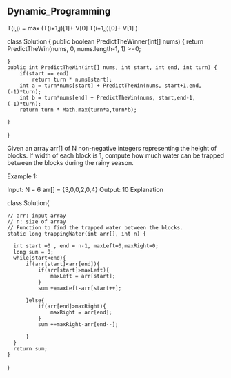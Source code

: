 ## Dynamic_Programming

T(i,j) = max (T(i+1,j)[1]+ V[0]
              T(i+1,j)[0]+ V[1] ) 

class Solution {
    public boolean PredictTheWinner(int[] nums) {
        return PredictTheWin(nums, 0, nums.length-1, 1) >=0;

    }
    public int PredictTheWin(int[] nums, int start, int end, int turn) {
        if(start == end) 
            return turn * nums[start];
        int a = turn*nums[start] + PredictTheWin(nums, start+1,end,(-1)*turn);
        int b = turn*nums[end] + PredictTheWin(nums, start,end-1,(-1)*turn);
        return turn * Math.max(turn*a,turn*b);
        
    }
}








Given an array arr[] of N non-negative integers representing the height of blocks. If width of each block is 1, compute how much water can be trapped between the blocks during the rainy season. 
 

Example 1:

Input:
N = 6
arr[] = {3,0,0,2,0,4}
Output:
10
Explanation





class Solution{
    
    // arr: input array
    // n: size of array
    // Function to find the trapped water between the blocks.
    static long trappingWater(int arr[], int n) { 
 
      int start =0 , end = n-1, maxLeft=0,maxRight=0;
      long sum = 0;
      while(start<end){
          if(arr[start]<arr[end]){
              if(arr[start]>maxLeft){
                  maxLeft = arr[start];
              }
              sum +=maxLeft-arr[start++];
              
          }else{
              if(arr[end]>maxRight){
                  maxRight = arr[end];
              }
              sum +=maxRight-arr[end--];
              
          }
      }
      return sum;
    } 
}
